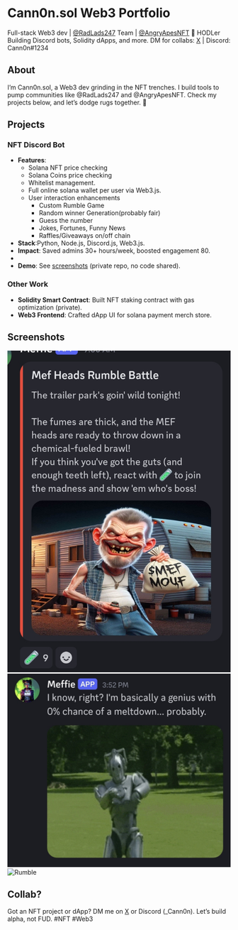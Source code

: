 # Cann0n.sol Web3 Portfolio
Full-stack Web3 dev | [@RadLads247](https://x.com/RadLads247) Team | [@AngryApesNFT](https://x.com/AngryApesNFT) 🍌 HODLer  
Building Discord bots, Solidity dApps, and more. DM for collabs: [X](https://x.com/Cann0nSol) | Discord: Cann0n#1234

## About
I’m Cann0n.sol, a Web3 dev grinding in the NFT trenches. I build tools to pump communities like @RadLads247 and @AngryApesNFT. Check my projects below, and let’s dodge rugs together. 🚀

## Projects
### NFT Discord Bot
- **Features**:  
  - Solana NFT price checking
  - Solana Coins price checking
  - Whitelist management.  
  - Full online solana wallet per user via Web3.js.  
  - User interaction enhancements
    - Custom Rumble Game
    - Random winner Generation(probably fair)
    - Guess the number
    - Jokes, Fortunes, Funny News
    - Raffles/Giveaways on/off chain
- **Stack**:Python, Node.js, Discord.js, Web3.js.  
- **Impact**: Saved admins 30+ hours/week, boosted engagement 80.
-   
- **Demo**: See [screenshots](#screenshots) (private repo, no code shared).

### Other Work
- **Solidity Smart Contract**: Built NFT staking contract with gas optimization (private).  
- **Web3 Frontend**: Crafted dApp UI for solana payment merch store.  

## Screenshots
![Rumble](screenshots/Rumble.jpg "Custom Rumble")  
![Interaction](screenshots/Goodbot.jpg "Good Bot")
![Rumble](screenshots/raffleBot.jpg "Raffle Bot")  
## Collab?
Got an NFT project or dApp? DM me on [X](https://x.com/messages/compose?recipient_id=1606470609122344961) or Discord (_Cann0n). Let’s build alpha, not FUD. #NFT #Web3
